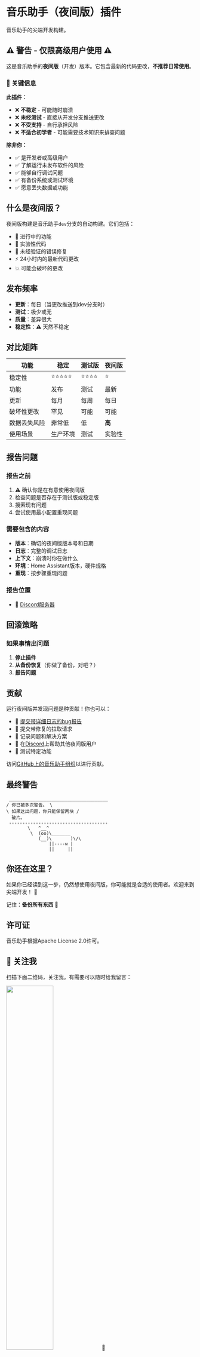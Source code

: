 # 音乐助手（夜间版）插件

音乐助手的尖端开发构建。

## ⚠️ 警告 - 仅限高级用户使用 ⚠️

这是音乐助手的**夜间版**（开发）版本。它包含最新的代码更改，**不推荐日常使用**。

### 🔴 关键信息

**此插件：**

- ❌ **不稳定** - 可能随时崩溃
- ❌ **未经测试** - 直接从开发分支推送更改
- ❌ **不受支持** - 自行承担风险
- ❌ **不适合初学者** - 可能需要技术知识来排查问题

**除非你：**

- ✅ 是开发者或高级用户
- ✅ 了解运行未发布软件的风险
- ✅ 能够自行调试问题
- ✅ 有备份系统或测试环境
- ✅ 愿意丢失数据或功能

## 什么是夜间版？

夜间版构建是音乐助手`dev`分支的自动构建。它们包括：

- 🚧 进行中的功能
- 🔬 实验性代码
- 🐛 未经验证的错误修复
- ⚡ 24小时内的最新代码更改
- 💥 可能会破坏的更改

## 发布频率

- **更新**：每日（当更改推送到dev分支时）
- **测试**：极少或无
- **质量**：差异很大
- **稳定性**：⚠️ 天然不稳定

## 对比矩阵

| 功能          | 稳定     | 测试版     | 夜间版       |
| ------------- | -------- | ---------- | ------------ |
| 稳定性        | ⭐⭐⭐⭐⭐ | ⭐⭐⭐⭐ | ⭐            |
| 功能         | 发布     | 测试  | 最新        |
| 更新          | 每月    | 每周   | 每日         |
| 破坏性更改 | 罕见       | 可能 | 可能      |
| 数据丢失风险   | 非常低   | 低      | **高**      |
| 使用场景         | 生产环境 | 测试  | 实验性      |

## 报告问题

### 报告之前

1. ⚠️ 确认你是在有意使用夜间版
2. 检查问题是否存在于测试版或稳定版
3. 搜索现有问题
4. 尝试使用最小配置重现问题

### 需要包含的内容

- **版本**：确切的夜间版版本号和日期
- **日志**：完整的调试日志
- **上下文**：崩溃时你在做什么
- **环境**：Home Assistant版本，硬件规格
- **重现**：按步骤重现问题

### 报告位置

- 💬 [Discord服务器](https://discord.gg/PZQ6RWbfeS)

## 回滚策略

### 如果事情出问题

1. **停止插件**
2. **从备份恢复**（你做了备份，对吧？）
3. **报告问题**

## 贡献

运行夜间版并发现问题是种贡献！你也可以：

- 🐛 [提交带详细日志的bug报告](https://github.com/music-assistant/support)
- 🔧 提交带修复的拉取请求
- 📝 记录问题和解决方案
- 💬 在[Discord](https://discord.gg/PZQ6RWbfeS)上帮助其他夜间版用户
- 🧪 测试特定功能

访问[GitHub上的音乐助手组织](https://github.com/music-assistant)以进行贡献。

## 最终警告

```
 _____________________________________
/ 你已被多次警告。 \
\ 如果这出问题，你只能保留两块 /
  破片。
 -------------------------------------
        \   ^__^
         \  (oo)\_______
            (__)\       )\/\
                ||----w |
                ||     ||
```

## 你还在这里？

如果你已经读到这一步，仍然想使用夜间版，你可能就是合适的使用者。欢迎来到尖端开发！ 🚀

记住：**备份所有东西** 💾

## 许可证

音乐助手根据Apache License 2.0许可。
## 📱 关注我

扫描下面二维码，关注我。有需要可以随时给我留言：

<img src="https://gitee.com/desmond_GT/hassio-addons/raw/main/WeChat_QRCode.png" width="50%" /> 📲

## ☕ 赞助支持

如果您觉得我花费大量时间维护这个库对您有帮助，欢迎请我喝杯奶茶，您的支持将是我持续改进的动力！

<div style="display: flex; justify-content: space-between;">
  <img src="https://gitee.com/desmond_GT/hassio-addons/raw/main/1_readme/Ali_Pay.jpg" height="350px" />
  <img src="https://gitee.com/desmond_GT/hassio-addons/raw/main/1_readme/WeChat_Pay.jpg" height="350px" />
</div> 💖

感谢您的支持与鼓励！
